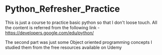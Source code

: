 # Python_Refresher_Practice

This is just a course to practice basic python so that I don't loose touch. 
All the content is referred from the following link -
https://developers.google.com/edu/python/



The second part was just some Object oriented programming concepts
I studied them from the free resources available on Udemy